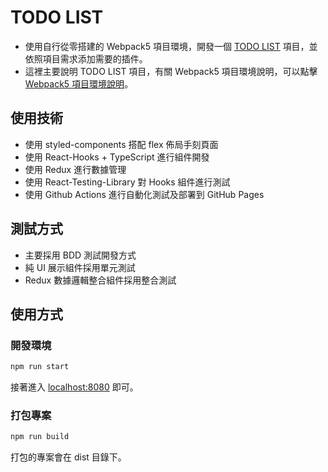 # TODO LIST

* 使用自行從零搭建的 Webpack5 項目環境，開發一個 [TODO LIST](https://weiweiwe.github.io/react-ts-jest-todolist/) 項目，並依照項目需求添加需要的插件。
* 這裡主要說明 TODO LIST 項目，有關 Webpack5 項目環境說明，可以點擊 [Webpack5 項目環境說明](https://github.com/WeiWeiWe/webpack5-react-ts-jest-template)。

## 使用技術
* 使用 styled-components 搭配 flex 佈局手刻頁面
* 使用 React-Hooks + TypeScript 進行組件開發
* 使用 Redux 進行數據管理
* 使用 React-Testing-Library 對 Hooks 組件進行測試
* 使用 Github Actions 進行自動化測試及部署到 GitHub Pages

## 測試方式
* 主要採用 BDD 測試開發方式
* 純 UI 展示組件採用單元測試
* Redux 數據邏輯整合組件採用整合測試

## 使用方式

### 開發環境

```sh
npm run start   
```

接著進入 [localhost:8080](http://localhost:8080) 即可。

### 打包專案

```sh
npm run build
```

打包的專案會在 dist 目錄下。
